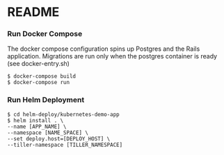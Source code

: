 # README

### Run Docker Compose

The docker compose configuration spins up Postgres and the Rails application.
Migrations are run only when the postgres container is ready (see
docker-entry.sh)

```
$ docker-compose build
$ docker-compose run
```

### Run Helm Deployment

```
$ cd helm-deploy/kubernetes-demo-app
$ helm install . \
--name [APP_NAME] \
--namespace [NAME_SPACE] \
--set deploy.host=[DEPLOY_HOST] \
--tiller-namespace [TILLER_NAMESPACE]

```

